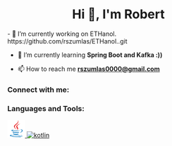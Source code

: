 <h1 align="center">Hi 👋, I'm Robert</h1>
- 🔭 I’m currently working on ETHanol. https://github.com/rszumlas/ETHanol..git

- 🌱 I’m currently learning **Spring Boot and Kafka :))**

- 📫 How to reach me **rszumlas0000@gmail.com**

<h3 align="left">Connect with me:</h3>
<p align="left">
</p>

<h3 align="left">Languages and Tools:</h3>
<p align="left"> 
 <a href="https://www.java.com" target="_blank" rel="noreferrer"> <img src="https://raw.githubusercontent.com/devicons/devicon/master/icons/java/java-original.svg" alt="java" width="40" height="40"/> </a> <space> <a href="https://kotlinlang.org" target="_blank" rel="noreferrer"> <img src="https://www.vectorlogo.zone/logos/kotlinlang/kotlinlang-icon.svg" alt="kotlin" width="40" height="40"/> </a> </p>
